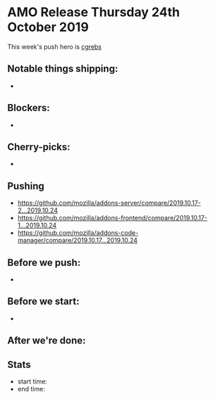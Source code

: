 # AMO Release Thursday 24th October 2019

This week's push hero is [cgrebs](https://github.com/EnTeQuAk)

## Notable things shipping:

*

## Blockers:

*

## Cherry-picks:

*

## Pushing

- https://github.com/mozilla/addons-server/compare/2019.10.17-2...2019.10.24
- https://github.com/mozilla/addons-frontend/compare/2019.10.17-1...2019.10.24
- https://github.com/mozilla/addons-code-manager/compare/2019.10.17...2019.10.24

## Before we push:

* 

## Before we start:

*

## After we're done:


## Stats

- start time:
- end time:
